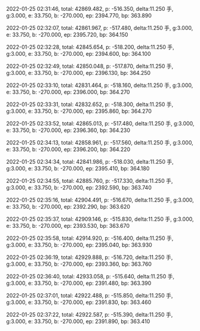 2022-01-25 02:31:46, total: 42869.482, p: -516.350, delta:11.250 手, g:3.000, e: 33.750, b: -270.000, ep: 2394.770, bp: 363.890

2022-01-25 02:32:07, total: 42861.967, p: -517.480, delta:11.250 手, g:3.000, e: 33.750, b: -270.000, ep: 2395.720, bp: 364.150

2022-01-25 02:32:28, total: 42845.654, p: -518.200, delta:11.250 手, g:3.000, e: 33.750, b: -270.000, ep: 2394.600, bp: 364.100

2022-01-25 02:32:49, total: 42850.048, p: -517.870, delta:11.250 手, g:3.000, e: 33.750, b: -270.000, ep: 2396.130, bp: 364.250

2022-01-25 02:33:10, total: 42831.464, p: -518.160, delta:11.250 手, g:3.000, e: 33.750, b: -270.000, ep: 2396.000, bp: 364.270

2022-01-25 02:33:31, total: 42832.652, p: -518.300, delta:11.250 手, g:3.000, e: 33.750, b: -270.000, ep: 2395.860, bp: 364.270

2022-01-25 02:33:52, total: 42865.013, p: -517.480, delta:11.250 手, g:3.000, e: 33.750, b: -270.000, ep: 2396.360, bp: 364.230

2022-01-25 02:34:13, total: 42858.961, p: -517.560, delta:11.250 手, g:3.000, e: 33.750, b: -270.000, ep: 2396.200, bp: 364.220

2022-01-25 02:34:34, total: 42841.986, p: -518.030, delta:11.250 手, g:3.000, e: 33.750, b: -270.000, ep: 2395.410, bp: 364.180

2022-01-25 02:34:55, total: 42885.760, p: -517.330, delta:11.250 手, g:3.000, e: 33.750, b: -270.000, ep: 2392.590, bp: 363.740

2022-01-25 02:35:16, total: 42904.491, p: -516.670, delta:11.250 手, g:3.000, e: 33.750, b: -270.000, ep: 2392.290, bp: 363.620

2022-01-25 02:35:37, total: 42909.146, p: -515.830, delta:11.250 手, g:3.000, e: 33.750, b: -270.000, ep: 2393.530, bp: 363.670

2022-01-25 02:35:58, total: 42914.920, p: -516.400, delta:11.250 手, g:3.000, e: 33.750, b: -270.000, ep: 2395.040, bp: 363.930

2022-01-25 02:36:19, total: 42929.888, p: -516.720, delta:11.250 手, g:3.000, e: 33.750, b: -270.000, ep: 2393.360, bp: 363.760

2022-01-25 02:36:40, total: 42933.058, p: -515.640, delta:11.250 手, g:3.000, e: 33.750, b: -270.000, ep: 2391.480, bp: 363.390

2022-01-25 02:37:01, total: 42922.488, p: -515.850, delta:11.250 手, g:3.000, e: 33.750, b: -270.000, ep: 2391.830, bp: 363.460

2022-01-25 02:37:22, total: 42922.587, p: -515.390, delta:11.250 手, g:3.000, e: 33.750, b: -270.000, ep: 2391.890, bp: 363.410